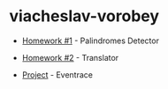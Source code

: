 viacheslav-vorobey
=============

* [Homework #1](https://github.com/bionic-university/viacheslav-vorobey/tree/master/lesson-2/hw) - Palindromes Detector
* [Homework #2](https://github.com/bionic-university/viacheslav-vorobey/tree/master/lesson-3/hw) - Translator

* [Project](https://github.com/bionic-university/viacheslav-vorobey/tree/master/project/eventrace) - Eventrace
